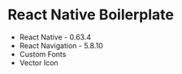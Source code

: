 # React Native Boilerplate

- React Native - 0.63.4
- React Navigation - 5.8.10
- Custom Fonts
- Vector Icon